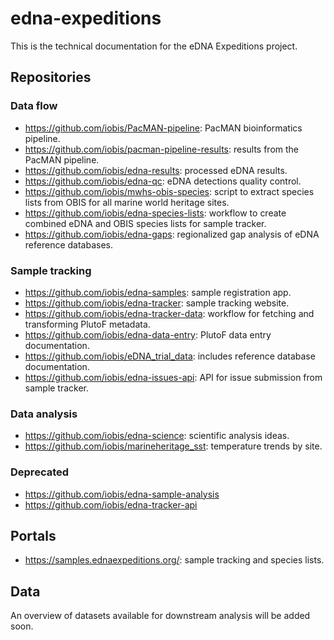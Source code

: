 # edna-expeditions

This is the technical documentation for the eDNA Expeditions project.

## Repositories
### Data flow

- https://github.com/iobis/PacMAN-pipeline: PacMAN bioinformatics pipeline.
- https://github.com/iobis/pacman-pipeline-results: results from the PacMAN pipeline.
- https://github.com/iobis/edna-results: processed eDNA results.
- https://github.com/iobis/edna-qc: eDNA detections quality control.
- https://github.com/iobis/mwhs-obis-species: script to extract species lists from OBIS for all marine world heritage sites.
- https://github.com/iobis/edna-species-lists: workflow to create combined eDNA and OBIS species lists for sample tracker.
- https://github.com/iobis/edna-gaps: regionalized gap analysis of eDNA reference databases.

### Sample tracking

- https://github.com/iobis/edna-samples: sample registration app.
- https://github.com/iobis/edna-tracker: sample tracking website.
- https://github.com/iobis/edna-tracker-data: workflow for fetching and transforming PlutoF metadata.
- https://github.com/iobis/edna-data-entry: PlutoF data entry documentation.
- https://github.com/iobis/eDNA_trial_data: includes reference database documentation.
- https://github.com/iobis/edna-issues-api: API for issue submission from sample tracker.

### Data analysis

- https://github.com/iobis/edna-science: scientific analysis ideas.
- https://github.com/iobis/marineheritage_sst: temperature trends by site.

### Deprecated

- https://github.com/iobis/edna-sample-analysis
- https://github.com/iobis/edna-tracker-api

## Portals

- https://samples.ednaexpeditions.org/: sample tracking and species lists.

## Data

An overview of datasets available for downstream analysis will be added soon.
